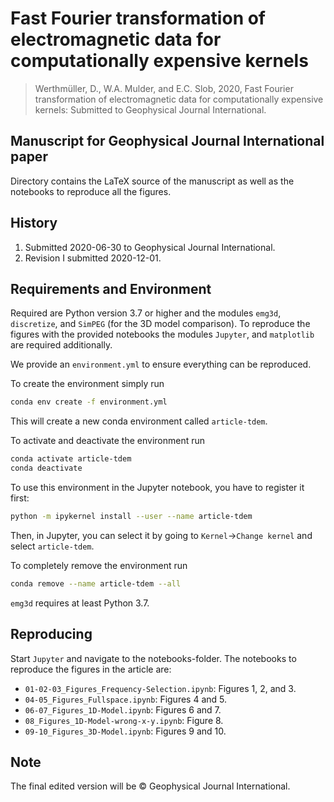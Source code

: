 # Fast Fourier transformation of electromagnetic data for computationally expensive kernels

> Werthmüller, D., W.A. Mulder, and E.C. Slob, 2020, Fast Fourier
> transformation of electromagnetic data for computationally expensive kernels:
> Submitted to Geophysical Journal International.


## Manuscript for Geophysical Journal International paper

Directory contains the LaTeX source of the manuscript as well as the notebooks
to reproduce all the figures.


## History

1. Submitted 2020-06-30 to Geophysical Journal International.
2. Revision I submitted 2020-12-01.


## Requirements and Environment

Required are Python version 3.7 or higher and the modules `emg3d`,
`discretize`, and `SimPEG` (for the 3D model comparison). To reproduce the
figures with the provided notebooks the modules `Jupyter`, and `matplotlib` are
required additionally.

We provide an `environment.yml` to ensure everything can be reproduced.

To create the environment simply run
```bash
conda env create -f environment.yml
```
This will create a new conda environment called `article-tdem`.

To activate and deactivate the environment run
```bash
conda activate article-tdem
conda deactivate
```

To use this environment in the Jupyter notebook, you have to register it first:
```bash
python -m ipykernel install --user --name article-tdem
```
Then, in Jupyter, you can select it by going to `Kernel`->`Change kernel` and
select `article-tdem`.

To completely remove the environment run
```bash
conda remove --name article-tdem --all
```

`emg3d` requires at least Python 3.7.


## Reproducing

Start `Jupyter` and navigate to the notebooks-folder. The notebooks to
reproduce the figures in the article are:

- ``01-02-03_Figures_Frequency-Selection.ipynb``: Figures 1, 2, and 3.
- ``04-05_Figures_Fullspace.ipynb``: Figures 4 and 5.
- ``06-07_Figures_1D-Model.ipynb``: Figures 6 and 7.
- ``08_Figures_1D-Model-wrong-x-y.ipynb``: Figure 8.
- ``09-10_Figures_3D-Model.ipynb``: Figures 9 and 10.


## Note

The final edited version will be &copy; Geophysical Journal International.
